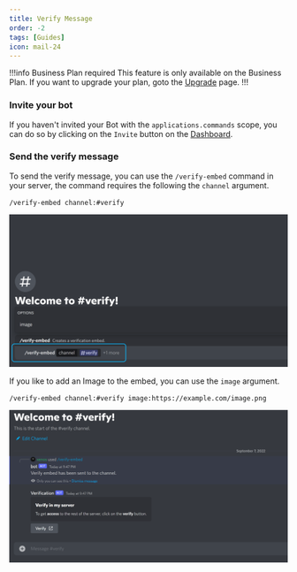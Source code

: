 ```yaml
---
title: Verify Message
order: -2
tags: [Guides]
icon: mail-24
---
```


!!!info Business Plan required
This feature is only available on the Business Plan. If you want to upgrade your plan, goto the [Upgrade](https://restorecord.com/dashboard/upgrade) page.
!!!

### Invite your bot

If you haven't invited your Bot with the `applications.commands` scope, you can do so by clicking on the `Invite` button on the [Dashboard](https://restorecord.com/dashboard/custombots).

### Send the verify message

To send the verify message, you can use the `/verify-embed` command in your server, the command requires the following the `channel` argument.

```
/verify-embed channel:#verify
```

![](../static/ServerSetup/verify_command.png)

If you like to add an Image to the embed, you can use the `image` argument.

```
/verify-embed channel:#verify image:https://example.com/image.png
```

![](../static/ServerSetup/verify_message.png)
